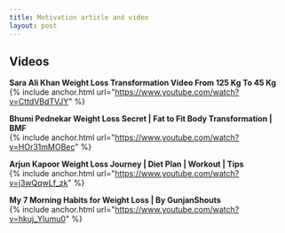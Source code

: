 ```yaml
---
title: Motivation article and video
layout: post
---
```


## Videos 


**Sara Ali Khan Weight Loss Transformation Video From 125 Kg To 45 Kg**          
{% include anchor.html url="https://www.youtube.com/watch?v=CttdVBdTVJY" %}   


**Bhumi Pednekar Weight Loss Secret | Fat to Fit Body Transformation | BMF**          
{% include anchor.html url="https://www.youtube.com/watch?v=HOr31mMOBec" %}   

**Arjun Kapoor Weight Loss Journey | Diet Plan | Workout | Tips**          
{% include anchor.html url="https://www.youtube.com/watch?v=j3wQqwLf_zk" %}   

**My 7 Morning Habits for Weight Loss | By GunjanShouts**          
{% include anchor.html url="https://www.youtube.com/watch?v=hkuj_YIumu0" %}   
